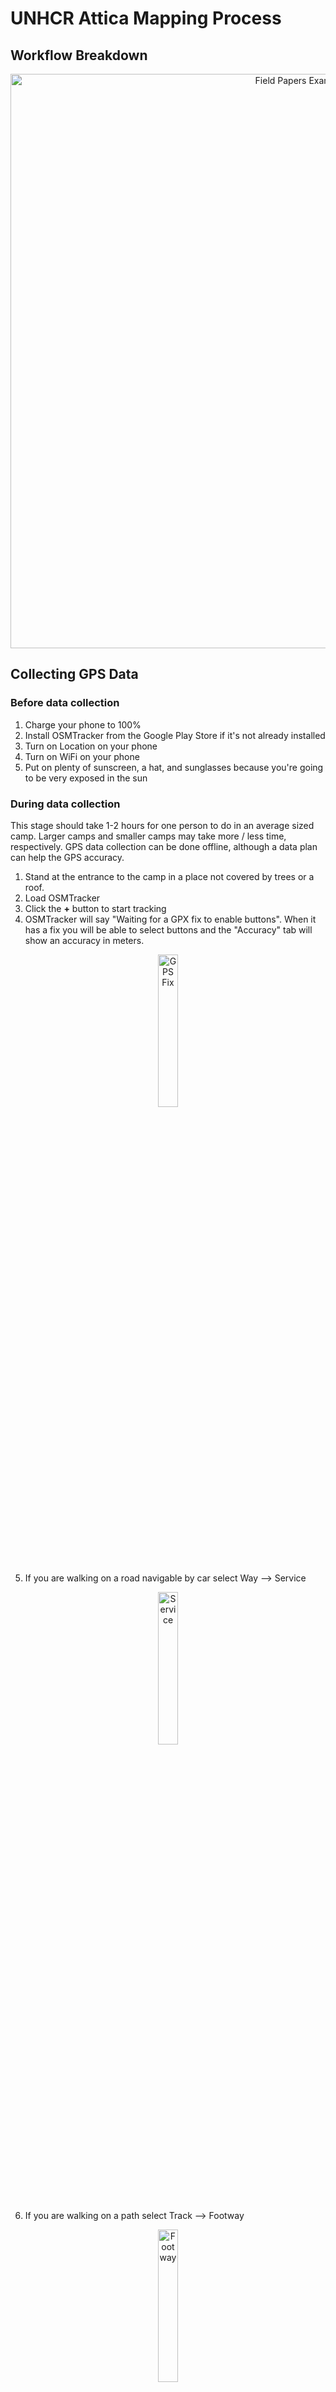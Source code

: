 UNHCR Attica Mapping Process
==============

## Workflow Breakdown

<p style="text-align:center;"><img width="919" alt="Field Papers Example 1" src="https://cloud.githubusercontent.com/assets/1583376/16880365/8ee96370-4abd-11e6-98f6-698cecde77d8.png"></p>

## Collecting GPS Data

### Before data collection

1. Charge your phone to 100%
2. Install OSMTracker from the Google Play Store if it's not already installed
3. Turn on Location on your phone
4. Turn on WiFi on your phone
5. Put on plenty of sunscreen, a hat, and sunglasses because you're going to be very exposed in the sun

### During data collection

This stage should take 1-2 hours for one person to do in an average sized camp. 
Larger camps and smaller camps may take more / less time, respectively.
GPS data collection can be done offline, although a data plan can help the GPS accuracy.

1. Stand at the entrance to the camp in a place not covered by trees or a roof.
2. Load OSMTracker
3. Click the **+** button to start tracking
4. OSMTracker will say "Waiting for a GPX fix to enable buttons". When it has a fix you will be able to select buttons and the "Accuracy" tab will show an accuracy in meters.

<p style="text-align:center;"><img width=25% alt="GPS Fix" align="middle" src="https://cloud.githubusercontent.com/assets/1583376/16880418/d1ba55d8-4abd-11e6-9248-e21e43159d84.png"></p>

5. If you are walking on a road navigable by car select Way --> Service

<p style="text-align:center;"><img width=25% alt="Service" align="middle" src="https://cloud.githubusercontent.com/assets/1583376/16880420/d1bb582a-4abd-11e6-9342-f8e951d11e44.png"></p>

6. If you are walking on a path select Track --> Footway

<p style="text-align:center;"><img width=25% alt="Footway" align="middle" src="https://cloud.githubusercontent.com/assets/1583376/16880418/d1ba55d8-4abd-11e6-9248-e21e43159d84.png"></p>

7. Walk down **the center** of _every_ road and path in the camp. This could take a while!
8. Every time you reach a junction (where roads / paths come together), press the button for Service / Path to record that junction. This is important for connecting your roads together after.
photo
9. Take photos regularly while walking. This gives your remote mappers an idea what the area looks like, which helps accurate mapping. The photos should be of buildings, roads, major infrastructure, etc. Not of people!

10. When you arrive at a toilet, office or other major piece of infrastructure lick the Misc/Amenity/Amenity+ button and select the appropriate feature type. If the type doesn't exist, select "Text Note" and type in the feature information.

<p style="text-align:center;"><img width=25% alt="Toilets" align="middle" src="https://cloud.githubusercontent.com/assets/1583376/16880423/d1e2cea0-4abd-11e6-91dc-764330d204be.png"></p>
<p style="text-align:center;"><img width=25% alt="Water etc" align="middle" src="https://cloud.githubusercontent.com/assets/1583376/16880422/d1bfb6a4-4abd-11e6-922d-83d6b523a861.png"></p>
<p style="text-align:center;"><img width=25% alt="Text Note" align="middle" src="https://cloud.githubusercontent.com/assets/1583376/16880424/d1efe1d0-4abd-11e6-93eb-88b9c736ccfb.png"></p>

11. When you're done, press the "Save" button that looks like an old-fashioned floppy disk.

<p style="text-align:center;"><img width=25% alt="Save button" align="middle" src="https://cloud.githubusercontent.com/assets/1583376/16900169/977c70d6-4c25-11e6-9d8c-9318445b5e47.png"></p>

### After data collection : submitting GPS data

Upload the collected data when you're finished collecting. You can do this back at the office if you don't have WiFi or a data connection in the field.

1. Select the track you just created.
2. Go to the options button on the top right

<p style="text-align:center;"><img width=25% alt="Options" align="middle" src="https://cloud.githubusercontent.com/assets/1583376/16880413/d182c640-4abd-11e6-9f44-9a79fec145a3.png"></p>

3. Click "OpenStreetMap Upload"

<p style="text-align:center;"><img width=25% alt="OSM Upload" align="middle" src="https://cloud.githubusercontent.com/assets/1583376/16880413/d182c640-4abd-11e6-9f44-9a79fec145a3.png"></p>

4. If this is your first time, log in to the UNHCR OSM account (see end of this note for login details).

5. Enter the name of the camp on the top row, the name of the camp + the data on the Description (middle) row and _atticacamps_ on the Tag (bottom) row

6. Change the sharing setting from Private to Public

<p style="text-align:center;"><img width=25% alt="Data entry and public setting" align="middle" src="https://cloud.githubusercontent.com/assets/1583376/16880417/d1afc0f0-4abd-11e6-9063-bffff122ae72.png"></p>

7. Click "Save and Upload"

## Collecting Field Papers data

### Before data collection

1. Go to the page for each camp. Click "Refresh" in the top right corner.

2. Wait for the field paper to refresh with the latest data. When it's ready, click "Download PDF"

3. Print the PDF. If necessary print multiple copies.

4. If the site has expanded and the old Atlas is not useful, either

* Create your own new one using [these instructions](http://learnosm.org/en/mobile-mapping/field-papers/
)
* Or contact the mapping team for a new atlas

### During data collection

**Basic process**

1. Walk across the whole camp.
2. Draw every **new** road, path, building, service, important piece of infrastructure, or other notable feature on the appropriate page of the Field Papers "atlas".
3. If new features are inside of a building, draw a point or area on top of that building where that feature is. So if someone opens a clinic inside one part of a building, draw a point or area where that clinic is. If it's useful draw the approximate outline of the room inside the building.
4. Assign each feature you record a number. In a separate notebook, write down that number and all the important information about that feature.

**Example Field Papers Atlases**

<img width="919" alt="Field Papers Example 1" src="https://cloud.githubusercontent.com/assets/1583376/16869514/d9346be2-4a85-11e6-8b20-d4d476c69b3e.png">

<img width="919" alt="Field Papers Example 2" src="https://cloud.githubusercontent.com/assets/1583376/16869553/0e285a48-4a86-11e6-9278-17dcc18785a7.png">

<img width="919" alt="Field Papers Example 3" src="https://cloud.githubusercontent.com/assets/1583376/16869562/12b068da-4a86-11e6-80bb-f1c40b32e1ba.png">

**Example Notebook entries**

Feature #1:

* Septic tank
* 100 L capacity
* Emptied weekly
* Overflows regularly

Feature #2:

* Child friendly space
* Tent space, not a building
* Operated by Save the Children
* Opening hours 10:00 - 12, 13 - 18:30
* Closed on Sundays
* Has Arabic and Farsi speakers

Feature #3:

* Storage container
* This week contains shelter materials and NFIs
* 1800 L capacity
* Owned by Ministry of Defence
* Operated by Hellenic Red Cross

Feature #4:

* Red Cross Health Center
* All old data remains the same
* New: prenatal services now offered
* New: now inside a shipping container "building", not under a tent

**Additional tips**

Clearly label which camp is being mapped on the Field Paper and notebook page(s).

_If there are translations_ : Clearly label which language the inputs are being translated into. Spell out the translation in the native character set, Greek characters and Roman characters if possible.

### After data collection : submitting Field Papers data

At the office, scan each field paper and the corresponding notebook page(s). *Make sure to clearly label which notebook page belongs with which field paper.*

Email the scans to the following email addresses. If necessary, provide any general information about this week's updates in the email.

* rbanick@gmail.com
* hbrown14@gwmail.gwu.edu
* aberdnyk@gwu.edu

Check your email! The mapping team may have questions about words they can't read, etc.

## Notes

### Mapping team contact information

| Person | Role | Email |
---------| ---- | ----- |
| Robert Banick | Mapping process setup | rbanick@gmail.com |
| Helen Brown | OpenStreetMap Mapping Intern| hbrown14@gwmail.gwu.edu |
| Andrii Berdnyk | OpenStreetMap Mapping Intern | aberdnyk@gwu.edu | 

### Field Papers Atlas Pages

| Camp | Field Papers Page |
------ | ----------------- |
| Shisto | http://fieldpapers.org/atlases/66h2lbq7 |
| Skaramangas |      |
| Shisto |      |
| Shisto |      |
| Shisto |      |
| Shisto |      |
| Shisto |      |
| Shisto |      |
| Shisto |      |
| Shisto |      |
| Shisto |      |
| Shisto |      |

### Important account information

**Field Papers**

| Username | Password |
---------- | -------- |
| unhcr_attica | unhcr_mapping | 

**Gmail**

| Username | Password |
---------- | -------- |
| unhcr.attica.maps@gmail.com | unhcr_mapping |

**OpenStreetMap**

| Username | Password |
---------- | -------- |
| unhcr_attica | unhcr_mapping | 
